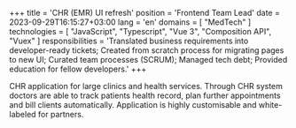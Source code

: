 +++
title = 'CHR (EMR) UI refresh'
position = 'Frontend Team Lead'
date = 2023-09-29T16:15:27+03:00
lang = 'en'
domains = [ "MedTech" ]
technologies = [ "JavaScript", "Typescript", "Vue 3", "Composition API", "Vuex" ]
responsibilities = 'Translated business requirements into developer-ready tickets; Created from scratch process for migrating pages to new UI; Curated team processes (SCRUM); Managed tech debt; Provided education for fellow developers.'
+++

CHR application for large clinics and health services. Through CHR system doctors are able to track patients health record, plan further appointments and bill clients automatically. Application is highly customisable and white-labeled for partners.
